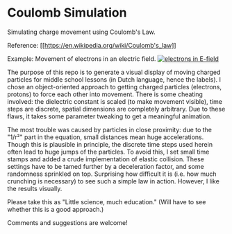 # Coulomb Simulation
Simulating charge movement using Coulomb's Law.

Reference:
[[https://en.wikipedia.org/wiki/Coulomb's_law]]

Example:
Movement of electrons in an electric field.
[![electrons in E-field](https://thumbnails.odycdn.com/optimize/s:1280:720/quality:85/plain/https://thumbs.odycdn.com/77efa1e54c033b53a58140f559a3551e.webp)](https://odysee.com/$/embed/@mielke.chemie:e/e_field:5?r=BRxpSzcXpbCUHxdx3MNFeCnxV2mT7KYJ)



The purpose of this repo is to generate a visual display of moving charged particles for middle school lessons (in Dutch language, hence the labels).
I chose an object-oriented approach to getting charged particles (electrons, protons) to force each other into movement.
There is some cheating involved: the dielectric constant is scaled (to make movement visible), time steps are discrete, spatial dimensions are completely arbitrary.
Due to these flaws, it takes some parameter tweaking to get a meaningful animation.

The most trouble was caused by particles in close proximity: due to the "1/r²" part in the equation, small distances mean huge accelerations. 
Though this is plausible in principle, the discrete time steps used herein often lead to huge jumps of the particles. 
To avoid this, I set small time stamps and added a crude implementation of elastic collision. 
These settings have to be tamed further by a deceleration factor, and some randomness sprinkled on top.
Surprising how difficult it is (i.e. how much crunching is necessary) to see such a simple law in action. However, I like the results visually.

Please take this as "Little science, much education." (Will have to see whether this is a good approach.)



Comments and suggestions are welcome!

